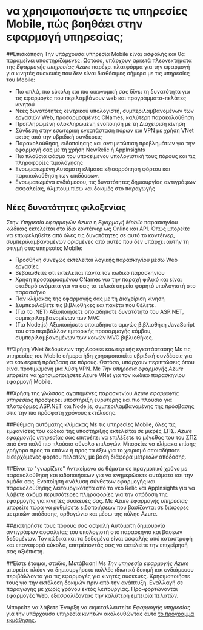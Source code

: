 <properties
    pageTitle="Να χρησιμοποιήσετε τις υπηρεσίες Mobile, πώς βοηθάει στην εφαρμογή υπηρεσίας;"
    description="Μάθετε τι πλεονεκτήματα εφαρμογής υπηρεσίας μεταφορά σε έργα σας υπάρχουσες υπηρεσίες Mobile."
    services="app-service\mobile"
    documentationCenter="ios"
    authors="adrianhall"
    manager="dwrede"
    editor=""/>

<tags
    ms.service="app-service-mobile"
    ms.workload="mobile"
    ms.tgt_pltfrm="mobile-multiple"
    ms.devlang="na"
    ms.topic="get-started-article"
    ms.date="10/01/2016"
    ms.author="adrianha"/>

# <a name="getting-started"> </a>να χρησιμοποιήσετε τις υπηρεσίες Mobile, πώς βοηθάει στην εφαρμογή υπηρεσίας;

##<a name="overview"></a>Επισκόπηση
Την υπάρχουσα υπηρεσία Mobile είναι ασφαλής και θα παραμείνει υποστηριζόμενες. Ωστόσο, υπάρχουν αρκετά πλεονεκτήματα της *Εφαρμογής υπηρεσίας Azure* παρέχει πλατφόρμα για την εφαρμογή για κινητές συσκευές που δεν είναι διαθέσιμες σήμερα με τις υπηρεσίες του Mobile:

- Πιο απλά, πιο εύκολη και πιο οικονομική σας δίνει τη δυνατότητα για τις εφαρμογές που περιλαμβάνουν web και προγράμματα-πελάτες κινητού
- Νέες δυνατότητες κεντρικού υπολογιστή, συμπεριλαμβανομένων των εργασιών Web, προσαρμοσμένες CNames, καλύτερη παρακολούθηση
- Προπληρωμένη ολοκληρωμένη ενοποίηση με τη Διαχείριση κίνηση
- Σύνδεση στην εσωτερική εγκατάσταση πόρων και VPN με χρήση VNet εκτός από την υβριδική συνδέσεις
- Παρακολούθηση, ειδοποίησης και αντιμετώπιση προβλημάτων για την εφαρμογή σας με τη χρήση NewRelic ή AppInsights
- Πιο πλούσια φάσμα του υποκείμενου υπολογιστική τους πόρους και τις πληροφορίες τιμολόγησης
- Ενσωματωμένη Αυτόματη κλίμακα εξισορρόπηση φόρτου και παρακολούθηση των επιδόσεων.
- Ενσωματωμένα ενδιάμεσου, τις δυνατότητες δημιουργίας αντιγράφων ασφαλείας, άλμπουμ πίσω και δοκιμές στο παραγωγής

## <a name="new-hosting-features"></a>Νέες δυνατότητες φιλοξενίας
Στην *Υπηρεσία εφαρμογών Azure* η *Εφαρμογή Mobile* παρασκηνίου κώδικας εκτελείται στο ίδιο κοντέινερ ως Online και API. Όπως μπορείτε να επωφεληθείτε από όλες τις δυνατότητες σε αυτό το κοντέινερ, συμπεριλαμβανομένων ορισμένες από αυτές που δεν υπάρχει αυτήν τη στιγμή στις υπηρεσίες Mobile:

- Προσθήκη συνεχώς εκτελείται λογικής παρασκηνίου μέσω Web εργασίες
- Βεβαιωθείτε ότι εκτελείται πάντα τον κωδικό παρασκηνίου
- Χρήση προσαρμοσμένου CNames για την παροχή φιλικό και είναι σταθερό ονόματα για να σας τα τελικά σημεία φορητό υπολογιστή στο παρασκήνιο
- Παν κλίμακας της εφαρμογής σας με τη Διαχείριση κίνηση
- Συμπεριλάβετε τις βιβλιοθήκες και πακέτα που θέλετε.
- (Για το .NET) Αξιοποιήσετε οποιαδήποτε δυνατότητα του ASP.NET, συμπεριλαμβανομένων των MVC
- (Για Node.js) Αξιοποιήσετε οποιαδήποτε αμιγώς βιβλιοθήκη JavaScript του στο περιβάλλον εμπορικής προσαρμογής κόμβου, συμπεριλαμβανομένων των κοινών MVC βιβλιοθήκες.

##<a name="access-on-premises-data-using-vnet"></a>Χρήση VNet δεδομένων της Access εσωτερικής εγκατάστασης
Με τις υπηρεσίες του Mobile σήμερα ήδη χρησιμοποιείτε υβριδική συνδέσεις για να εσωτερική πρόσβαση σε πόρους. Ωστόσο, υπάρχουν περιπτώσεις όπου είναι προτιμώμενη μια λύση VPN. Με *Την υπηρεσία εφαρμογής Azure* μπορείτε να χρησιμοποιήσετε Azure VNet για τον κωδικό παρασκηνίου εφαρμογή Mobile.

##<a name="use-your-favorite-backend-language"></a>Χρήση της γλώσσας αγαπημένες παρασκηνίου
*Azure εφαρμογής υπηρεσίας* προσφέρει υποστήριξη ευρύτερης και πιο πλούσια για πλατφόρμες ASP.NET και Node.js, συμπεριλαμβανομένης της πρόσβασης στις την πιο πρόσφατη χρόνους εκτέλεσης.

##<a name="set-up-automatic-scale"></a>Ρύθμιση αυτόματης κλίμακας
Με τις υπηρεσίες Mobile, όλες τις εμφανίσεις του κώδικα της υποστήριξης εκτελείται σε μικρές ΣΠΣ. *Azure εφαρμογής υπηρεσίας* σάς επιτρέπει να επιλέξετε το μέγεθος του του ΣΠΣ από ένα πολύ πιο πλούσια σύνολο επιλογών. Μπορείτε να κλίμακα επίσης γρήγορα προς τα επάνω ή προς τα έξω για το χειρισμό οποιαδήποτε εισερχόμενες φόρτου πελατών, με βάση διάφορα μετρικών απόδοσης.

##<a name="be-in-the-know"></a>Είναι το "γνωρίζετε"
Αντικείμενο σε θέματα σε πραγματικό χρόνο με παρακολούθηση και ειδοποιήσεων για να ενημερώσετε αυτόματα και την ομάδα σας. Ενοποίηση ανάλυση σύνθετων εφαρμογής και παρακολούθησης λειτουργικότητα από το νέο Relic και AppInsights για να λάβετε ακόμα περισσότερες πληροφορίες για την απόδοση της εφαρμογής για κινητές συσκευές σας. Με *Azure εφαρμογής υπηρεσίας* μπορείτε τώρα να ρυθμίσετε ειδοποιήσεων που βασίζονται σε διάφορες μετρικών απόδοσης, ορθογώνιο και μέσω της πύλης Azure.

##<a name="keep-your-assets-safe"></a>Διατηρήστε τους πόρους σας ασφαλή
Αυτόματη δημιουργία αντιγράφων ασφαλείας του υπολογιστή στο παρασκήνιο και βάσεων δεδομένων. Τον κώδικα και τα δεδομένα είναι ασφαλής από καταστροφή και επαναφορά εύκολα, επιτρέποντάς σας να εκτελείτε την επιχείρησή σας αξιόπιστη.

##<a name="ready-stage-go"></a>Είστε έτοιμοι, στάδιο, Μετάβαση!
Με *Την υπηρεσία εφαρμογής Azure* μπορείτε πλέον να δημιουργήσετε πολλές ιδιωτικό δοκιμή και ενδιάμεσου περιβάλλοντα για τις εφαρμογές για κινητές συσκευές. Χρησιμοποιήστε τους για την εκτέλεση δοκιμών πριν από την ανάπτυξη. Εναλλαγή σε παραγωγής με χωρίς χρόνου εκτός λειτουργίας. Προ-φορτώνονται εφαρμογές Web, εξασφαλίζοντας την καλύτερη εμπειρία πελατών.

Μπορείτε να λάβετε Έναρξη να εκμεταλλευτείτε *Εφαρμογής υπηρεσίας* για την υπάρχουσα υπηρεσία κινητών ακολουθώντας αυτό [το πρόγραμμα εκμάθησης](app-service-mobile-migrating-from-mobile-services.md).

